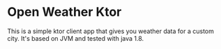 # Open Weather Ktor
This is a simple ktor client app that gives you weather data for a custom city. It's based on JVM and tested with java 1.8.
